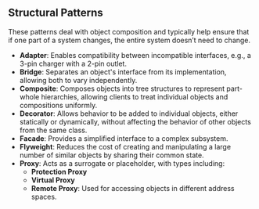 ## Structural Patterns
These patterns deal with object composition and typically help ensure that if one part of a system changes, the entire system doesn’t need to change.

- **Adapter**: Enables compatibility between incompatible interfaces, e.g., a 3-pin charger with a 2-pin outlet.
- **Bridge**: Separates an object's interface from its implementation, allowing both to vary independently.
- **Composite**: Composes objects into tree structures to represent part-whole hierarchies, allowing clients to treat individual objects and compositions uniformly.
- **Decorator**: Allows behavior to be added to individual objects, either statically or dynamically, without affecting the behavior of other objects from the same class.
- **Facade**: Provides a simplified interface to a complex subsystem.
- **Flyweight**: Reduces the cost of creating and manipulating a large number of similar objects by sharing their common state.
- **Proxy**: Acts as a surrogate or placeholder, with types including:
    - **Protection Proxy**
    - **Virtual Proxy**
    - **Remote Proxy**: Used for accessing objects in different address spaces.